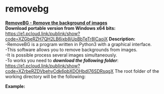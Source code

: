# removebg
<b><u>RemoveBG - Remove the background of images</u></b>
<br>
<b>Download portable version from Windows x64 bits:</b><br>
https://e1.pcloud.link/publink/show?code=XZGbeRZH7QH2LB6jxb8jUpBbTeTr8lCaoiX
<b>Description:</b><br>
-RemoveBG is a program written in Python3 with a graphical interface.<br>
-This software allows you to remove backgrounds from images.<br>
-It is possible process several images simultaneously.<br>
-To works you need to <b><i>download the following folder</i></b>:<br>
https://e1.pcloud.link/publink/show?code=XZrbeRZDVbehyCdk6pbXDOHbdI76SDRsqgX
The root folder of the working directory will be the following:

<b>Example:</b>
